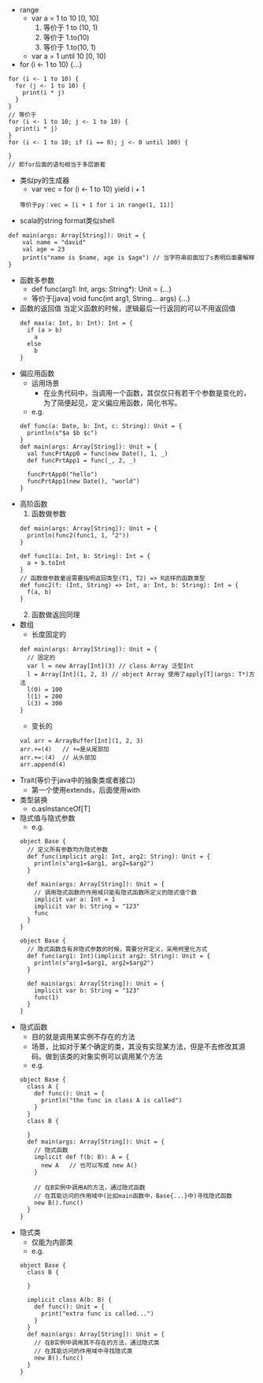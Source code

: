 * range
    * var a = 1 to 10   [0, 10]
        1. 等价于 1 to (10, 1)
        2. 等价于 1.to(10)
        3. 等价于 1.to(10, 1)
    * var a = 1 until 10 [0, 10)
* for (i <- 1 to 10) {...}
```
for (i <- 1 to 10) {
  for (j <- 1 to 10) {
    print(i * j)
  }
}
// 等价于
for (i <- 1 to 10; j <- 1 to 10) {
  print(i * j)
}
for (i <- 1 to 10; if (i == 0); j <- 0 until 100) {
    
}
// 即for后面的语句相当于多层嵌套
```
* 类似py的生成器
    * var vec = for (i <- 1 to 10) yield i + 1
    ```
    等价于py：vec = [i + 1 for i in range(1, 11)]
    ```
* scala的string format类似shell
```
def main(args: Array[String]): Unit = {
    val name = "david"
    val age = 23
    print(s"name is $name, age is $age") // 当字符串前面加了s表明后面要解释
}
```
* 函数多参数
    * def func(arg1: Int, args: String*): Unit = {...}
    * 等价于[java] void func(int arg1, String... args) {...}
* 函数的返回值
    当定义函数的时候，逻辑最后一行返回的可以不用返回值
    ```
    def max(a: Int, b: Int): Int = {
      if (a > b)
        a
      else
        b
    }
    ```
* 偏应用函数
    * 运用场景
        * 在业务代码中，当调用一个函数，其仅仅只有若干个参数是变化的，为了简便起见，定义偏应用函数，简化书写。
    * e.g.
    ```
    def func(a: Date, b: Int, c: String): Unit = {               
      println(s"$a $b $c")                                       
    }                                                            
    def main(args: Array[String]): Unit = {                      
      val funcPrtApp0 = func(new Date(), 1, _)                   
      def funcPrtApp1 = func(_, 2, _)                            
                                                                 
      funcPrtApp0("hello")                                       
      funcPrtApp1(new Date(), "world")                           
    }                                                            
    ```
* 高阶函数
    1. 函数做参数
    ```
    def main(args: Array[String]): Unit = {
      println(func2(func1, 1, "2"))
    }
    
    def func1(a: Int, b: String): Int = {
      a + b.toInt
    }
    // 函数做参数童谣需要指明返回类型(T1, T2) => R这样的函数类型
    def func2(f: (Int, String) => Int, a: Int, b: String): Int = {
      f(a, b)
    }
    ```
    2. 函数做返回同理
* 数组
    * 长度固定的
    ```
    def main(args: Array[String]): Unit = {
      // 固定的
      var l = new Array[Int](3) // class Array 泛型Int
      l = Array[Int](1, 2, 3) // object Array 使用了apply[T](args: T*)方法
      l(0) = 100
      l(1) = 200
      l(3) = 300
    }
    ```
    * 变长的
    ```
    val arr = ArrayBuffer[Int](1, 2, 3)
    arr.+=(4)   // +=是从尾部加
    arr.+=:(4)  // 从头部加
    arr.append(4)
    ```
* Trait(等价于java中的抽象类或者接口)
    * 第一个使用extends，后面使用with
* 类型装换
    * o.asInstanceOf[T]
* 隐式值与隐式参数
    * e.g.
    ```
    object Base {
      // 定义所有参数均为隐式参数
      def func(implicit arg1: Int, arg2: String): Unit = {
        println(s"arg1=$arg1, arg2=$arg2")
      }
    
      def main(args: Array[String]): Unit = {
        // 调用隐式函数的作用域只能有隐式函数所定义的隐式值个数
        implicit var a: Int = 1
        implicit var b: String = "123"
        func
      }
    }
  
    object Base {
      // 隐式函数含有非隐式参数的时候，需要分开定义，采用柯里化方式
      def func(arg1: Int)(implicit arg2: String): Unit = {
        println(s"arg1=$arg1, arg2=$arg2")
      }
    
      def main(args: Array[String]): Unit = {
        implicit var b: String = "123"
        func(1)
      }
    }
    ```
* 隐式函数
    * 目的就是调用某实例不存在的方法
    * 场景，比如对于某个确定的类，其没有实现某方法，但是不去修改其源码。做到该类的对象实例可以调用某个方法
    * e.g.
    ```
    object Base {
      class A {
        def func(): Unit = {
          println("the func in class A is called")
        }
      }
      class B {
    
      }
      def main(args: Array[String]): Unit = {
        // 隐式函数
        implicit def f(b: B): A = {
          new A   // 也可以写成 new A()
        }
        
        // 在B实例中调用A的方法，通过隐式函数
        // 在其能访问的作用域中(比如main函数中，Base{...}中)寻找隐式函数
        new B().func()
      }
    }
    ```  
* 隐式类
    * 仅能为内部类
    * e.g.
    ```
    object Base {
      class B {
    
      }
    
      implicit class A(b: B) {
        def func(): Unit = {
          print("extra func is called...")
        }
      }
      def main(args: Array[String]): Unit = {
        // 在B实例中调用其不存在的方法，通过隐式类
        // 在其能访问的作用域中寻找隐式类
        new B().func()
      }
    }
    ```
